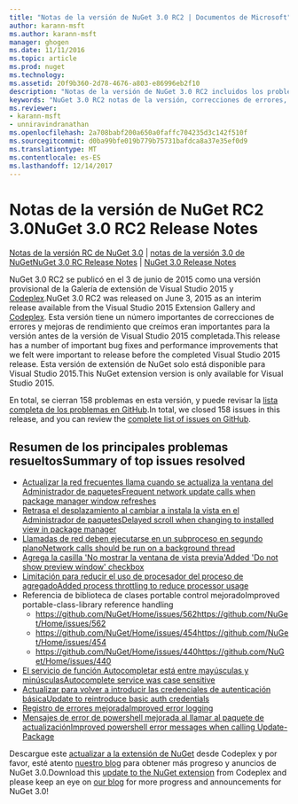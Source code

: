 ```yaml
---
title: "Notas de la versión de NuGet 3.0 RC2 | Documentos de Microsoft"
author: karann-msft
ms.author: karann-msft
manager: ghogen
ms.date: 11/11/2016
ms.topic: article
ms.prod: nuget
ms.technology: 
ms.assetid: 20f9b360-2d78-4676-a803-e86996eb2f10
description: "Notas de la versión de NuGet 3.0 RC2 incluidos los problemas conocidos, correcciones de errores, las funciones agregadas y dcr."
keywords: "NuGet 3.0 RC2 notas de la versión, correcciones de errores, problemas, conocidos agregan características, DCR"
ms.reviewer:
- karann-msft
- unniravindranathan
ms.openlocfilehash: 2a708babf200a650a0faffc704235d3c142f510f
ms.sourcegitcommit: d0ba99bfe019b779b75731bafdca8a37e35ef0d9
ms.translationtype: MT
ms.contentlocale: es-ES
ms.lasthandoff: 12/14/2017
---
```

# <a name="nuget-30-rc2-release-notes"></a><span data-ttu-id="03ed2-104">Notas de la versión de NuGet RC2 3.0</span><span class="sxs-lookup"><span data-stu-id="03ed2-104">NuGet 3.0 RC2 Release Notes</span></span>

<span data-ttu-id="03ed2-105">[Notas de la versión RC de NuGet 3.0](../release-notes/nuget-3.0-RC.md) | [notas de la versión 3.0 de NuGet](../release-notes/nuget-3.0.0.md)</span><span class="sxs-lookup"><span data-stu-id="03ed2-105">[NuGet 3.0 RC Release Notes](../release-notes/nuget-3.0-RC.md) | [NuGet 3.0 Release Notes](../release-notes/nuget-3.0.0.md)</span></span>

<span data-ttu-id="03ed2-106">NuGet 3.0 RC2 se publicó en el 3 de junio de 2015 como una versión provisional de la Galería de extensión de Visual Studio 2015 y [Codeplex](https://nuget.codeplex.com/releases/view/615507).</span><span class="sxs-lookup"><span data-stu-id="03ed2-106">NuGet 3.0 RC2 was released on June 3, 2015 as an interim release available from the Visual Studio 2015 Extension Gallery and [Codeplex](https://nuget.codeplex.com/releases/view/615507).</span></span> <span data-ttu-id="03ed2-107">Esta versión tiene un número importantes de correcciones de errores y mejoras de rendimiento que creímos eran importantes para la versión antes de la versión de Visual Studio 2015 completada.</span><span class="sxs-lookup"><span data-stu-id="03ed2-107">This release has a number of important bug fixes and performance improvements that we felt were important to release before the completed Visual Studio 2015 release.</span></span> <span data-ttu-id="03ed2-108">Esta versión de extensión de NuGet solo está disponible para Visual Studio 2015.</span><span class="sxs-lookup"><span data-stu-id="03ed2-108">This NuGet extension version is only available for Visual Studio 2015.</span></span>

<span data-ttu-id="03ed2-109">En total, se cierran 158 problemas en esta versión, y puede revisar la [lista completa de los problemas en GitHub](https://github.com/NuGet/Home/issues?utf8=%E2%9C%93&q=is%3Aclosed+milestone%3A3.0.0-RTM+sort%3Aupdated-asc+updated%3A%3C%3D2015-06-01).</span><span class="sxs-lookup"><span data-stu-id="03ed2-109">In total, we closed 158 issues in this release, and you can review the [complete list of issues on GitHub](https://github.com/NuGet/Home/issues?utf8=%E2%9C%93&q=is%3Aclosed+milestone%3A3.0.0-RTM+sort%3Aupdated-asc+updated%3A%3C%3D2015-06-01).</span></span>

## <a name="summary-of-top-issues-resolved"></a><span data-ttu-id="03ed2-110">Resumen de los principales problemas resueltos</span><span class="sxs-lookup"><span data-stu-id="03ed2-110">Summary of top issues resolved</span></span>

* [<span data-ttu-id="03ed2-111">Actualizar la red frecuentes llama cuando se actualiza la ventana del Administrador de paquetes</span><span class="sxs-lookup"><span data-stu-id="03ed2-111">Frequent network update calls when package manager window refreshes</span></span>](https://github.com/NuGet/Home/issues/515)
* [<span data-ttu-id="03ed2-112">Retrasa el desplazamiento al cambiar a instala la vista en el Administrador de paquetes</span><span class="sxs-lookup"><span data-stu-id="03ed2-112">Delayed scroll when changing to installed view in package manager</span></span>](https://github.com/NuGet/Home/issues/519)
* [<span data-ttu-id="03ed2-113">Llamadas de red deben ejecutarse en un subproceso en segundo plano</span><span class="sxs-lookup"><span data-stu-id="03ed2-113">Network calls should be run on a background thread</span></span>](https://github.com/NuGet/Home/issues/516)
* [<span data-ttu-id="03ed2-114">Agrega la casilla 'No mostrar la ventana de vista previa'</span><span class="sxs-lookup"><span data-stu-id="03ed2-114">Added 'Do not show preview window' checkbox</span></span>](https://github.com/NuGet/Home/issues/566)
* [<span data-ttu-id="03ed2-115">Limitación para reducir el uso de procesador del proceso de agregado</span><span class="sxs-lookup"><span data-stu-id="03ed2-115">Added process throttling to reduce processor usage</span></span>](https://github.com/NuGet/Home/issues/356)
* <span data-ttu-id="03ed2-116">Referencia de biblioteca de clases portable control mejorado</span><span class="sxs-lookup"><span data-stu-id="03ed2-116">Improved portable-class-library reference handling</span></span>
    * [<span data-ttu-id="03ed2-117">https://github.com/NuGet/Home/issues/562</span><span class="sxs-lookup"><span data-stu-id="03ed2-117">https://github.com/NuGet/Home/issues/562</span></span>](https://github.com/NuGet/Home/issues/562)
    * [<span data-ttu-id="03ed2-118">https://github.com/NuGet/Home/issues/454</span><span class="sxs-lookup"><span data-stu-id="03ed2-118">https://github.com/NuGet/Home/issues/454</span></span>](https://github.com/NuGet/Home/issues/454)
    * [<span data-ttu-id="03ed2-119">https://github.com/NuGet/Home/issues/440</span><span class="sxs-lookup"><span data-stu-id="03ed2-119">https://github.com/NuGet/Home/issues/440</span></span>](https://github.com/NuGet/Home/issues/440)
* [<span data-ttu-id="03ed2-120">El servicio de función Autocompletar está entre mayúsculas y minúsculas</span><span class="sxs-lookup"><span data-stu-id="03ed2-120">Autocomplete service was case sensitive</span></span>](https://github.com/NuGet/Home/issues/198)
* [<span data-ttu-id="03ed2-121">Actualizar para volver a introducir las credenciales de autenticación básica</span><span class="sxs-lookup"><span data-stu-id="03ed2-121">Update to reintroduce basic auth credentials</span></span>](https://github.com/NuGet/Home/issues/456)
* [<span data-ttu-id="03ed2-122">Registro de errores mejorada</span><span class="sxs-lookup"><span data-stu-id="03ed2-122">Improved error logging</span></span>](https://github.com/NuGet/Home/issues/407)
* [<span data-ttu-id="03ed2-123">Mensajes de error de powershell mejorada al llamar al paquete de actualización</span><span class="sxs-lookup"><span data-stu-id="03ed2-123">Improved powershell error messages when calling Update-Package</span></span>](https://github.com/NuGet/Home/issues/5)

<span data-ttu-id="03ed2-124">Descargue este [actualizar a la extensión de NuGet](https://nuget.codeplex.com/releases/view/615507) desde Codeplex y por favor, esté atento [nuestro blog](http://blog.nuget.org) para obtener más progreso y anuncios de NuGet 3.0.</span><span class="sxs-lookup"><span data-stu-id="03ed2-124">Download this [update to the NuGet extension](https://nuget.codeplex.com/releases/view/615507) from Codeplex and please keep an eye on [our blog](http://blog.nuget.org) for more progress and announcements for NuGet 3.0!</span></span>